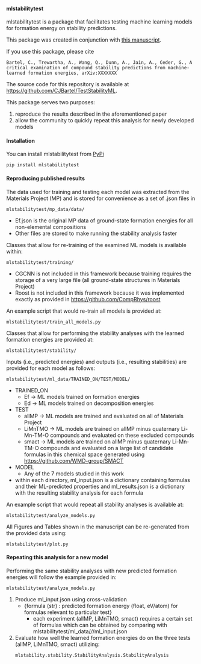 #### mlstabilitytest

mlstabilitytest is a package that facilitates testing machine learning models for formation energy on stability predictions.

This package was created in conjunction with [this manuscript](https://arXiv.org).

If you use this package, please cite
```
Bartel, C., Trewartha, A., Wang, Q., Dunn, A., Jain, A., Ceder, G., A critical examination of compound stability predictions from machine-learned formation energies, arXiv:XXXXXXX
```

The source code for this repository is available at https://github.com/CJBartel/TestStabilityML.

This package serves two purposes:
1. reproduce the results described in the aforementioned paper
2. allow the community to quickly repeat this analysis for newly developed models

#### Installation

You can install mlstabilitytest from [PyPi](https://pypi.org)
```
pip install mlstabilitytest
```

#### Reproducing published results
The data used for training and testing each model was extracted from the Materials Project (MP) and is stored for convenience as a set of .json files in
```
mlstabilitytest/mp_data/data/
```
* Ef.json is the original MP data of ground-state formation energies for all non-elemental compositions
* Other files are stored to make running the stability analysis faster

Classes that allow for re-training of the examined ML models is available within: 
```
mlstabilitytest/training/
```
* CGCNN is not included in this framework because training requires the storage of a very large file (all ground-state structures in Materials Project)
* Roost is not included in this framework because it was implemented exactly as provided in https://github.com/CompRhys/roost

An example script that would re-train all models is provided at:
```
mlstabilitytest/train_all_models.py
```
Classes that allow for performing the stability analyses with the learned formation energies are provided at:
```
mlstabilitytest/stability/
```
Inputs (i.e., predicted energies) and outputs (i.e., resulting stabilities) are provided for each model as follows:
```
mlstabilitytest/ml_data/TRAINED_ON/TEST/MODEL/
```
* TRAINED_ON 
    * Ef &rarr; ML models trained on formation energies 
    * Ed &rarr; ML models trained on decomposition energies
* TEST 
    * allMP &rarr; ML models are trained and evaluated on all of Materials Project
    * LiMnTMO &rarr; ML models are trained on allMP minus quaternary Li-Mn-TM-O compounds and evaluated on these excluded compounds
    * smact &rarr; ML models are trained on allMP minus quaternary Li-Mn-TM-O compounds and evaluated on a large list of candidate formulas in this chemical space generated using https://github.com/WMD-group/SMACT
* MODEL
    * Any of the 7 models studied in this work
* within each directory, ml_input.json is a dictionary containing formulas and their ML-predicted properties and ml_results.json is a dictionary with the resulting stability analysis for each formula

An example script that would repeat all stability analyses is available at:
```
mlstabilitytest/analyze_models.py
```
All Figures and Tables shown in the manuscript can be re-generated from the provided data using:
```
mlstabilitytest/plot.py
```

#### Repeating this analysis for a new model
Performing the same stability analyses with new predicted formation energies will follow the example provided in:
```
mlstabilitytest/analyze_models.py
```
1. Produce ml_input.json using cross-validation
    * {formula (str) : predicted formation energy (float, eV/atom) for formulas relevant to particular test}
        * each experiment (allMP, LiMnTMO, smact) requires a certain set of formulas which can be obtained by comparing with mlstabilitytest/ml_data/*/*/ml_input.json
2. Evaluate how well the learned formation energies do on the three tests (allMP, LiMnTMO, smact) utilizing:
    ```
    mlstability.stability.StabilityAnalysis.StabilityAnalysis 
    ```